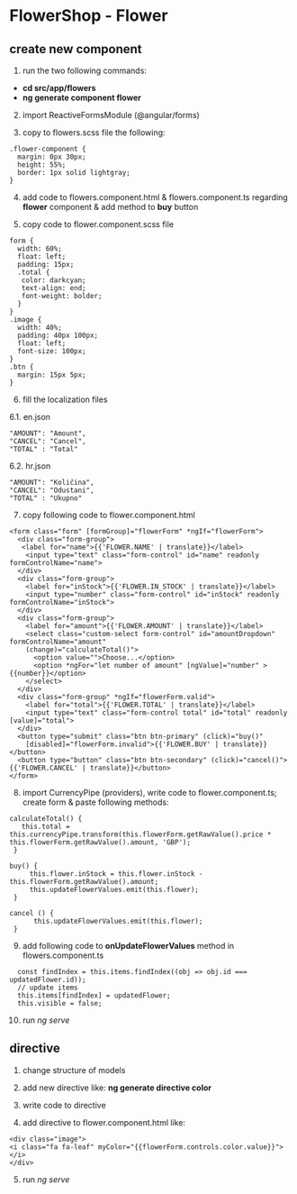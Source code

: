 # FlowerShop - Flower

## create new component

1. run the two following commands:
 - <b> cd src/app/flowers</b>
- <b> ng generate component flower</b>

2. import ReactiveFormsModule (@angular/forms)

3. copy to flowers.scss file the following:

````
.flower-component {
  margin: 0px 30px;
  height: 55%;
  border: 1px solid lightgray;
}
````

4. add code to flowers.component.html & flowers.component.ts regarding <b>flower</b> component & add method to <b>buy</b> button

5. copy code to flower.component.scss file

````
form {
  width: 60%;
  float: left;
  padding: 15px;
  .total {
   color: darkcyan;
   text-align: end;
   font-weight: bolder;
  }
}
.image {
  width: 40%;
  padding: 40px 100px;
  float: left;
  font-size: 100px;
}
.btn {
  margin: 15px 5px;
}
````

6. fill the localization files 

  6.1. en.json

````
"AMOUNT": "Amount",
"CANCEL": "Cancel",
"TOTAL" : "Total"
````

  6.2. hr.json
````
"AMOUNT": "Količina",
"CANCEL": "Odustani",
"TOTAL" : "Ukupno"
````

7. copy following code to flower.component.html

````
<form class="form" [formGroup]="flowerForm" *ngIf="flowerForm">
  <div class="form-group">
   <label for="name">{{'FLOWER.NAME' | translate}}</label>
    <input type="text" class="form-control" id="name" readonly formControlName="name">
  </div>
  <div class="form-group">
    <label for="inStock">{{'FLOWER.IN_STOCK' | translate}}</label>
    <input type="number" class="form-control" id="inStock" readonly formControlName="inStock">
  </div>
  <div class="form-group">
    <label for="amount">{{'FLOWER.AMOUNT' | translate}}</label>
    <select class="custom-select form-control" id="amountDropdown" formControlName="amount"
    (change)="calculateTotal()">
      <option value="">Choose...</option>
      <option *ngFor="let number of amount" [ngValue]="number" >{{number}}</option>
    </select>
  </div>
  <div class="form-group" *ngIf="flowerForm.valid">
    <label for="total">{{'FLOWER.TOTAL' | translate}}</label>
    <input type="text" class="form-control total" id="total" readonly [value]="total">
  </div>
  <button type="submit" class="btn btn-primary" (click)="buy()"
    [disabled]="flowerForm.invalid">{{'FLOWER.BUY' | translate}}</button>
  <button type="button" class="btn btn-secondary" (click)="cancel()">{{'FLOWER.CANCEL' | translate}}</button>
</form>
````

8. import CurrencyPipe (providers), write code to flower.component.ts; create form & paste following methods:

````
calculateTotal() {
   this.total = this.currencyPipe.transform(this.flowerForm.getRawValue().price * this.flowerForm.getRawValue().amount, 'GBP');
 }

buy() {
     this.flower.inStock = this.flower.inStock - this.flowerForm.getRawValue().amount;
     this.updateFlowerValues.emit(this.flower);
 }

cancel () {
      this.updateFlowerValues.emit(this.flower);
 }
````

9. add following code to <b>onUpdateFlowerValues</b> method in flowers.component.ts 

````
  const findIndex = this.items.findIndex((obj => obj.id === updatedFlower.id));
  // update items
  this.items[findIndex] = updatedFlower;
  this.visible = false;
````

10. run <i>ng serve</i>


## directive

1. change structure of models

2. add new directive like: <b>ng generate directive color</b>

3. write code to directive

4. add directive to flower.component.html like:

````
<div class="image">
<i class="fa fa-leaf" myColor="{{flowerForm.controls.color.value}}"></i>
</div>
````
5. run <i>ng serve</i>
